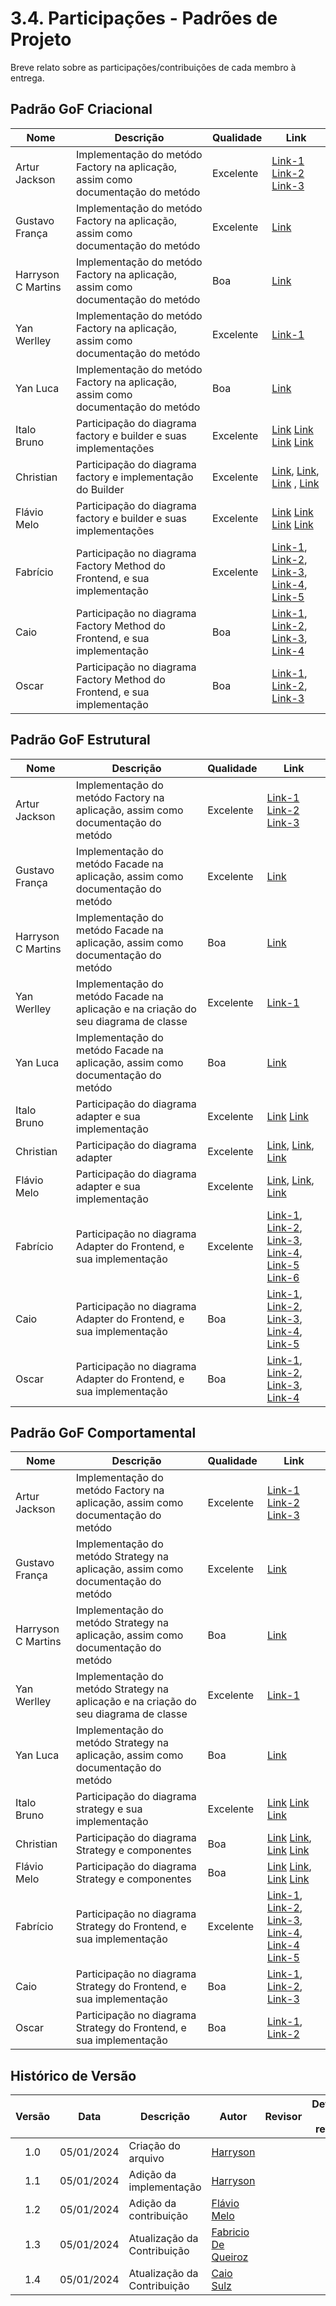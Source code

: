 # 3.4. Participações - Padrões de Projeto

Breve relato sobre as participações/contribuições de cada membro à entrega.

## Padrão GoF Criacional

| Nome               | Descrição                                                                       | Qualidade | Link                                                                                                                                                                                                                                                                                                                                                                                                                                                                                                                                                                                                                      |
|--------------------|---------------------------------------------------------------------------------|-----------|---------------------------------------------------------------------------------------------------------------------------------------------------------------------------------------------------------------------------------------------------------------------------------------------------------------------------------------------------------------------------------------------------------------------------------------------------------------------------------------------------------------------------------------------------------------------------------------------------------------------------|
| Artur Jackson      | Implementação do metódo Factory na aplicação, assim como documentação do metódo | Excelente | [Link-1](https://github.com/UnBArqDsw2024-2/2024.2_G4_TorneioPro_Entrega_03/commit/7ac8a4c7e4cfe569da0761486fe29971e128ca1d) [Link-2](https://github.com/UnBArqDsw2024-2/2024.2_G4_TorneioPro_Entrega_03/commit/90bb5dd010d2e9a2167dea328229f17e05eb4d66) [Link-3](https://github.com/UnBArqDsw2024-2/2024.2_G4_TorneioPro_Entrega_03/commit/dc871436714579992acc0452cb619cc99b5fdf15)                                                                                                                                                                                                                                    |
| Gustavo França     | Implementação do metódo Factory na aplicação, assim como documentação do metódo | Excelente | [Link](https://github.com/UnBArqDsw2024-2/2024.2_G4_TorneioPro_Entrega_03/commit/7ac8a4c7e4cfe569da0761486fe29971e128ca1d)                                                                                                                                                                                                                                                                                                                                                                                                                                                                                                |
| Harryson C Martins | Implementação do metódo Factory na aplicação, assim como documentação do metódo | Boa       | [Link](https://github.com/UnBArqDsw2024-2/2024.2_G4_TorneioPro_Entrega_03/commit/7ac8a4c7e4cfe569da0761486fe29971e128ca1d)                                                                                                                                                                                                                                                                                                                                                                                                                                                                                                |
| Yan Werlley        | Implementação do metódo Factory na aplicação, assim como documentação do metódo | Excelente | [Link-1](https://github.com/UnBArqDsw2024-2/2024.2_G4_TorneioPro_Entrega_03/commit/7ac8a4c7e4cfe569da0761486fe29971e128ca1d)                                                                                                                                                                                                                                                                                                                                                                                                                                                                                              | [Link-2](https://github.com/UnBArqDsw2024-2/2024.2_G4_TorneioPro_Entrega_03/commit/dc871436714579992acc0452cb619cc99b5fdf15)|
| Yan Luca           | Implementação do metódo Factory na aplicação, assim como documentação do metódo | Boa       | [Link](https://github.com/UnBArqDsw2024-2/2024.2_G4_TorneioPro_Entrega_03/commit/7ac8a4c7e4cfe569da0761486fe29971e128ca1d)                                                                                                                                                                                                                                                                                                                                                                                                                                                                                                |
| Italo Bruno        | Participação do diagrama factory e builder e suas implementações                | Excelente | [Link](https://github.com/UnBArqDsw2024-2/2024.2_G4_TorneioPro_Entrega_03/commit/a00482d82c55d09a24fd365d7ba532c026a5ee59) [Link](https://github.com/UnBArqDsw2024-2/2024.2_G4_TorneioPro_Entrega_03/commit/94d6500e474030b9b20da1c6cc313cf7167437df) [Link](https://github.com/UnBArqDsw2024-2/2024.2_G4_TorneioPro_Entrega_03/commit/0bfa61f6ea300d068c1acbabd2c41c8d3e96d945) [Link](https://github.com/UnBArqDsw2024-2/2024.2_G4_TorneioPro_Entrega_03/commit/cb41a2802ccc53e98fa6bafcf9963236d3b550b5)                                                                                                               |
| Christian          | Participação do diagrama factory e implementação do Builder                     | Excelente | [Link](https://github.com/UnBArqDsw2024-2/2024.2_G4_TorneioPro_Entrega_03/pull/21/commits/9768041a82e62e59f89f84dd105481a4b9b9c18c), [Link](https://github.com/UnBArqDsw2024-2/2024.2_G4_TorneioPro_Entrega_03/pull/21/commits/94d6500e474030b9b20da1c6cc313cf7167437df), [Link](https://github.com/UnBArqDsw2024-2/2024.2_G4_TorneioPro_Entrega_03/pull/21/commits/a00482d82c55d09a24fd365d7ba532c026a5ee59) , [Link](https://github.com/UnBArqDsw2024-2/2024.2_G4_TorneioPro_Entrega_03/pull/18/commits/a507ad7d1a2de822f226bf8ae4b47b9439571ac6)                                                                       |
| Flávio Melo        | Participação do diagrama factory e builder e suas implementações                | Excelente | [Link](https://github.com/UnBArqDsw2024-2/2024.2_G4_TorneioPro_Entrega_03/commit/a00482d82c55d09a24fd365d7ba532c026a5ee59) [Link](https://github.com/UnBArqDsw2024-2/2024.2_G4_TorneioPro_Entrega_03/commit/94d6500e474030b9b20da1c6cc313cf7167437df) [Link](https://github.com/UnBArqDsw2024-2/2024.2_G4_TorneioPro_Entrega_03/commit/0bfa61f6ea300d068c1acbabd2c41c8d3e96d945) [Link](https://github.com/UnBArqDsw2024-2/2024.2_G4_TorneioPro_Entrega_03/pull/18/commits/a507ad7d1a2de822f226bf8ae4b47b9439571ac6)                                                                                                      |
| Fabrício           | Participação no diagrama Factory Method do Frontend, e sua implementação        | Excelente | [Link-1](https://github.com/UnBArqDsw2024-2/2024.2_G4_TorneioPro_Entrega_03/pull/21/commits/94d6500e474030b9b20da1c6cc313cf7167437df), [Link-2](https://github.com/UnBArqDsw2024-2/2024.2_G4_TorneioPro_Entrega_03/pull/21/commits/9768041a82e62e59f89f84dd105481a4b9b9c18c), [Link-3](https://github.com/UnBArqDsw2024-2/2024.2_G4_TorneioPro_Entrega_03/commit/d0738046ebbe4df0228256aa4bfa3efb63905bce), [Link-4](https://github.com/UnBArqDsw2024-2/2024.2_G4_TorneioPro_Entrega_03/pull/1), [Link-5](https://github.com/UnBArqDsw2024-2/2024.2_G4_TorneioPro_Entrega_03/commits/Dev-Front/?author=FabricioDeQueiroz) |
| Caio           | Participação no diagrama Factory Method do Frontend, e sua implementação        | Boa | [Link-1](https://github.com/UnBArqDsw2024-2/2024.2_G4_TorneioPro_Entrega_03/commit/a00482d82c55d09a24fd365d7ba532c026a5ee59), [Link-2](https://github.com/UnBArqDsw2024-2/2024.2_G4_TorneioPro_Entrega_03/commit/94d6500e474030b9b20da1c6cc313cf7167437df), [Link-3](https://github.com/UnBArqDsw2024-2/2024.2_G4_TorneioPro_Entrega_03/pull/1), [Link-4](https://github.com/UnBArqDsw2024-2/2024.2_G4_TorneioPro_Entrega_03/commit/0addf3fb1444e84c5a403cb9718aba6a1f9c2805) |
| Oscar           | Participação no diagrama Factory Method do Frontend, e sua implementação        | Boa | [Link-1](https://github.com/UnBArqDsw2024-2/2024.2_G4_TorneioPro_Entrega_03/commit/a00482d82c55d09a24fd365d7ba532c026a5ee59), [Link-2](https://github.com/UnBArqDsw2024-2/2024.2_G4_TorneioPro_Entrega_03/commit/94d6500e474030b9b20da1c6cc313cf7167437df), [Link-3](https://github.com/UnBArqDsw2024-2/2024.2_G4_TorneioPro_Entrega_03/pull/1)  |




## Padrão GoF Estrutural

| Nome | Descrição                                                                          | Qualidade | Link                                                                                                                                                                                                                                                                                                                                                                                                                                                                                                                                                                                                                                                                                                                                                            |
|------|------------------------------------------------------------------------------------|-----------|-----------------------------------------------------------------------------------------------------------------------------------------------------------------------------------------------------------------------------------------------------------------------------------------------------------------------------------------------------------------------------------------------------------------------------------------------------------------------------------------------------------------------------------------------------------------------------------------------------------------------------------------------------------------------------------------------------------------------------------------------------------------|
|Artur Jackson | Implementação do metódo Factory na aplicação, assim como documentação do metódo    | Excelente | [Link-1](https://github.com/UnBArqDsw2024-2/2024.2_G4_TorneioPro_Entrega_03/commit/f481bd05ca8aee207c65cc134dc6762dd6763188) [Link-2](https://github.com/UnBArqDsw2024-2/2024.2_G4_TorneioPro_Entrega_03/commit/4f9d8c44e47f7e9e5015f624809c1e8b988d3e3d) [Link-3](https://github.com/UnBArqDsw2024-2/2024.2_G4_TorneioPro_Entrega_03/commit/f078ef66eda9f7edd89bd869382e400d151ad30d)                                                                                                                                                                                                                                                                                                                                                                          |
|Gustavo França | Implementação do metódo Facade na aplicação, assim como documentação do metódo     | Excelente | [Link](https://github.com/UnBArqDsw2024-2/2024.2_G4_TorneioPro_Entrega_03/commit/f481bd05ca8aee207c65cc134dc6762dd6763188)                                                                                                                                                                                                                                                                                                                                                                                                                                                                                                                                                                                                                                      |
|Harryson C Martins | Implementação do metódo Facade na aplicação, assim como documentação do metódo     | Boa | [Link](https://github.com/UnBArqDsw2024-2/2024.2_G4_TorneioPro_Entrega_03/commit/f481bd05ca8aee207c65cc134dc6762dd6763188)                                                                                                                                                                                                                                                                                                                                                                                                                                                                                                                                                                                                                                      |
|Yan Werlley | Implementação do metódo Facade na aplicação e na criação do seu diagrama de classe | Excelente | [Link-1](https://github.com/UnBArqDsw2024-2/2024.2_G4_TorneioPro_Entrega_03/commit/f481bd05ca8aee207c65cc134dc6762dd6763188)                                                                                                                                                                                                                                                                                                                                                                                                                                                                                                                                                                                                                                    | [Link-2](https://github.com/UnBArqDsw2024-2/2024.2_G4_TorneioPro_Entrega_03/commit/f078ef66eda9f7edd89bd869382e400d151ad30d)|
|Yan Luca| Implementação do metódo Facade na aplicação, assim como documentação do metódo     | Boa | [Link](https://github.com/UnBArqDsw2024-2/2024.2_G4_TorneioPro_Entrega_03/commit/f481bd05ca8aee207c65cc134dc6762dd6763188)                                                                                                                                                                                                                                                                                                                                                                                                                                                                                                                                                                                                                                      |
|Italo Bruno | Participação do diagrama adapter e sua implementação                               | Excelente | [Link](https://github.com/UnBArqDsw2024-2/2024.2_G4_TorneioPro_Entrega_03/commit/a00482d82c55d09a24fd365d7ba532c026a5ee59) [Link](https://github.com/UnBArqDsw2024-2/2024.2_G4_TorneioPro_Entrega_03/commit/94d6500e474030b9b20da1c6cc313cf7167437df)                                                                                                                                                                                                                                                                                                                                                                                                                                                                                                           |
|Christian | Participação do diagrama adapter                                                   | Excelente | [Link](https://github.com/UnBArqDsw2024-2/2024.2_G4_TorneioPro_Entrega_03/pull/21/commits/9768041a82e62e59f89f84dd105481a4b9b9c18c), [Link](https://github.com/UnBArqDsw2024-2/2024.2_G4_TorneioPro_Entrega_03/pull/21/commits/94d6500e474030b9b20da1c6cc313cf7167437df), [Link](https://github.com/UnBArqDsw2024-2/2024.2_G4_TorneioPro_Entrega_03/pull/21/commits/a00482d82c55d09a24fd365d7ba532c026a5ee59)                                                                                                                                                                                                                                                                                                                                                   |
|Flávio Melo | Participação do diagrama adapter e sua implementação                               | Excelente | [Link](https://github.com/UnBArqDsw2024-2/2024.2_G4_TorneioPro_Entrega_03/pull/21/commits/9768041a82e62e59f89f84dd105481a4b9b9c18c), [Link](https://github.com/UnBArqDsw2024-2/2024.2_G4_TorneioPro_Entrega_03/pull/21/commits/94d6500e474030b9b20da1c6cc313cf7167437df), [Link](https://github.com/UnBArqDsw2024-2/2024.2_G4_TorneioPro_Entrega_03/pull/21/commits/a00482d82c55d09a24fd365d7ba532c026a5ee59)                                                                                                                                                                                                                                                                                                                                                   |
| Fabrício           | Participação no diagrama Adapter do Frontend, e sua implementação                   | Excelente | [Link-1](https://github.com/UnBArqDsw2024-2/2024.2_G4_TorneioPro_Entrega_03/pull/21/commits/94d6500e474030b9b20da1c6cc313cf7167437df), [Link-2](https://github.com/UnBArqDsw2024-2/2024.2_G4_TorneioPro_Entrega_03/pull/21/commits/9768041a82e62e59f89f84dd105481a4b9b9c18c), [Link-3](https://github.com/UnBArqDsw2024-2/2024.2_G4_TorneioPro_Entrega_03/commit/d0738046ebbe4df0228256aa4bfa3efb63905bce), [Link-4](https://github.com/UnBArqDsw2024-2/2024.2_G4_TorneioPro_Entrega_03/pull/1), [Link-5](https://github.com/UnBArqDsw2024-2/2024.2_G4_TorneioPro_Entrega_03/pull/20/commits/f995e2e4497ee77c5fad5dd6c87880d93591cfcf) [Link-6](https://github.com/UnBArqDsw2024-2/2024.2_G4_TorneioPro_Entrega_03/commits/Dev-Front/?author=FabricioDeQueiroz) |
| Caio           | Participação no diagrama Adapter do Frontend, e sua implementação        | Boa | [Link-1](https://github.com/UnBArqDsw2024-2/2024.2_G4_TorneioPro_Entrega_03/pull/21/commits/9768041a82e62e59f89f84dd105481a4b9b9c18c), [Link-2](https://github.com/UnBArqDsw2024-2/2024.2_G4_TorneioPro_Entrega_03/pull/21/commits/94d6500e474030b9b20da1c6cc313cf7167437df), [Link-3](https://github.com/UnBArqDsw2024-2/2024.2_G4_TorneioPro_Entrega_03/pull/21/commits/a00482d82c55d09a24fd365d7ba532c026a5ee59), [Link-4](https://github.com/UnBArqDsw2024-2/2024.2_G4_TorneioPro_Entrega_03/pull/1), [Link-5](https://github.com/UnBArqDsw2024-2/2024.2_G4_TorneioPro_Entrega_03/commit/0addf3fb1444e84c5a403cb9718aba6a1f9c2805)|
| Oscar           | Participação no diagrama Adapter do Frontend, e sua implementação        | Boa | [Link-1](https://github.com/UnBArqDsw2024-2/2024.2_G4_TorneioPro_Entrega_03/pull/21/commits/9768041a82e62e59f89f84dd105481a4b9b9c18c), [Link-2](https://github.com/UnBArqDsw2024-2/2024.2_G4_TorneioPro_Entrega_03/pull/21/commits/94d6500e474030b9b20da1c6cc313cf7167437df), [Link-3](https://github.com/UnBArqDsw2024-2/2024.2_G4_TorneioPro_Entrega_03/pull/21/commits/a00482d82c55d09a24fd365d7ba532c026a5ee59), [Link-4](https://github.com/UnBArqDsw2024-2/2024.2_G4_TorneioPro_Entrega_03/pull/1)|





## Padrão GoF Comportamental

| Nome | Descrição                                                                            | Qualidade | Link                                                                                                                                                                                                                                                                                                                                                                                                                                                                                                                                                                                                                                                                                                                                                            |
|------|--------------------------------------------------------------------------------------|-----------|-----------------------------------------------------------------------------------------------------------------------------------------------------------------------------------------------------------------------------------------------------------------------------------------------------------------------------------------------------------------------------------------------------------------------------------------------------------------------------------------------------------------------------------------------------------------------------------------------------------------------------------------------------------------------------------------------------------------------------------------------------------------|
|Artur Jackson | Implementação do metódo Factory na aplicação, assim como documentação do metódo      | Excelente | [Link-1](https://github.com/UnBArqDsw2024-2/2024.2_G4_TorneioPro_Entrega_03/commit/580542017ef5d71b58ae23ed38395ddb6bdeefd9) [Link-2](https://github.com/UnBArqDsw2024-2/2024.2_G4_TorneioPro_Entrega_03/commit/f9d846194837cfc3b38dc56281da173ac955470c) [Link-3](https://github.com/UnBArqDsw2024-2/2024.2_G4_TorneioPro_Entrega_03/commit/f9d846194837cfc3b38dc56281da173ac955470c)                                                                                                                                                                                                                                                                                                                                                                          |
|Gustavo França | Implementação do metódo Strategy na aplicação, assim como documentação do metódo     | Excelente | [Link](https://github.com/UnBArqDsw2024-2/2024.2_G4_TorneioPro_Entrega_03/commit/580542017ef5d71b58ae23ed38395ddb6bdeefd9)                                                                                                                                                                                                                                                                                                                                                                                                                                                                                                                                                                                                                                      |
|Harryson C Martins | Implementação do metódo Strategy na aplicação, assim como documentação do metódo     | Boa | [Link](https://github.com/UnBArqDsw2024-2/2024.2_G4_TorneioPro_Entrega_03/commit/580542017ef5d71b58ae23ed38395ddb6bdeefd9)                                                                                                                                                                                                                                                                                                                                                                                                                                                                                                                                                                                                                                      |
|Yan Werlley | Implementação do metódo Strategy na aplicação e na criação do seu diagrama de classe | Excelente | [Link-1](https://github.com/UnBArqDsw2024-2/2024.2_G4_TorneioPro_Entrega_03/commit/580542017ef5d71b58ae23ed38395ddb6bdeefd9)                                                                                                                                                                                                                                                                                                                                                                                                                                                                                                                                                                                                                                    | [Link-2](https://github.com/UnBArqDsw2024-2/2024.2_G4_TorneioPro_Entrega_03/commit/f9d846194837cfc3b38dc56281da173ac955470c)|
|Yan Luca| Implementação do metódo Strategy na aplicação, assim como documentação do metódo     | Boa | [Link](https://github.com/UnBArqDsw2024-2/2024.2_G4_TorneioPro_Entrega_03/commit/580542017ef5d71b58ae23ed38395ddb6bdeefd9)                                                                                                                                                                                                                                                                                                                                                                                                                                                                                                                                                                                                                                      |
|Italo Bruno | Participação do diagrama strategy e sua implementação                                | Excelente | [Link](https://github.com/UnBArqDsw2024-2/2024.2_G4_TorneioPro_Entrega_03/commit/a00482d82c55d09a24fd365d7ba532c026a5ee59) [Link](https://github.com/UnBArqDsw2024-2/2024.2_G4_TorneioPro_Entrega_03/commit/94d6500e474030b9b20da1c6cc313cf7167437df) [Link](https://github.com/UnBArqDsw2024-2/2024.2_G4_TorneioPro_Entrega_03/pull/22/commits/fda42a925a4baca915a5d18169b6fbc6c7da78a8)                                                                                                                                                                                                                                                                                                                                                                       |
|Christian | Participação do diagrama Strategy e componentes                                      | Boa | [Link](https://github.com/UnBArqDsw2024-2/2024.2_G4_TorneioPro_Entrega_03/pull/21) [Link](https://github.com/UnBArqDsw2024-2/2024.2_G4_TorneioPro_Entrega_03/pull/2/commits/a5277c481d9c8acc53801bbdb97a769ee8a821aa), [Link](https://github.com/UnBArqDsw2024-2/2024.2_G4_TorneioPro_Entrega_03/pull/20/commits/f995e2e4497ee77c5fad5dd6c87880d93591cfcf) [Link](https://github.com/UnBArqDsw2024-2/2024.2_G4_TorneioPro_Entrega_03/pull/22/commits/fda42a925a4baca915a5d18169b6fbc6c7da78a8)                                                                                                                                                                                                                                                                  |
|Flávio Melo | Participação do diagrama Strategy e componentes                                      | Boa | [Link](https://github.com/UnBArqDsw2024-2/2024.2_G4_TorneioPro_Entrega_03/pull/21) [Link](https://github.com/UnBArqDsw2024-2/2024.2_G4_TorneioPro_Entrega_03/pull/2/commits/a5277c481d9c8acc53801bbdb97a769ee8a821aa), [Link](https://github.com/UnBArqDsw2024-2/2024.2_G4_TorneioPro_Entrega_03/pull/20/commits/f995e2e4497ee77c5fad5dd6c87880d93591cfcf) [Link](https://github.com/UnBArqDsw2024-2/2024.2_G4_TorneioPro_Entrega_03/pull/22/commits/fda42a925a4baca915a5d18169b6fbc6c7da78a8)                                                                                                                                                                                                                                                                  |
| Fabrício           | Participação no diagrama Strategy do Frontend, e sua implementação                   | Excelente | [Link-1](https://github.com/UnBArqDsw2024-2/2024.2_G4_TorneioPro_Entrega_03/pull/21/commits/94d6500e474030b9b20da1c6cc313cf7167437df), [Link-2](https://github.com/UnBArqDsw2024-2/2024.2_G4_TorneioPro_Entrega_03/pull/21/commits/9768041a82e62e59f89f84dd105481a4b9b9c18c), [Link-3](https://github.com/UnBArqDsw2024-2/2024.2_G4_TorneioPro_Entrega_03/commit/d0738046ebbe4df0228256aa4bfa3efb63905bce), [Link-4](https://github.com/UnBArqDsw2024-2/2024.2_G4_TorneioPro_Entrega_03/pull/1), [Link-4](https://github.com/UnBArqDsw2024-2/2024.2_G4_TorneioPro_Entrega_03/pull/20/commits/f995e2e4497ee77c5fad5dd6c87880d93591cfcf) [Link-5](https://github.com/UnBArqDsw2024-2/2024.2_G4_TorneioPro_Entrega_03/commits/Dev-Front/?author=FabricioDeQueiroz) |
| Caio           | Participação no diagrama Strategy do Frontend, e sua implementação        | Boa | [Link-1](https://github.com/UnBArqDsw2024-2/2024.2_G4_TorneioPro_Entrega_03/pull/21), [Link-2](https://github.com/UnBArqDsw2024-2/2024.2_G4_TorneioPro_Entrega_03/pull/1), [Link-3](https://github.com/UnBArqDsw2024-2/2024.2_G4_TorneioPro_Entrega_03/commit/0addf3fb1444e84c5a403cb9718aba6a1f9c2805) |
| Oscar           | Participação no diagrama Strategy do Frontend, e sua implementação        | Boa | [Link-1](https://github.com/UnBArqDsw2024-2/2024.2_G4_TorneioPro_Entrega_03/pull/21), [Link-2](https://github.com/UnBArqDsw2024-2/2024.2_G4_TorneioPro_Entrega_03/pull/1) |



## Histórico de Versão

| Versão |Data| Descrição                   |Autor|Revisor| Detalhes da revisão |
|:------:|----|-----------------------------|-----|:-------:|-----| 
|  1.0   | 05/01/2024 | Criação do arquivo          |  [Harryson](https://github.com/harry-cmartin)  |  | |
|  1.1   | 05/01/2024 | Adição da implementação     |  [Harryson](https://github.com/harry-cmartin) |  | |
|  1.2   | 05/01/2024 | Adição da contribuição      |  [Flávio Melo](https://github.com/flavioovatsug) |  | |
|  1.3   | 05/01/2024 | Atualização da Contribuição | [Fabricio De Queiroz](https://github.com/FabricioDeQueiroz) |  | |
|  1.4   | 05/01/2024 | Atualização da Contribuição | [Caio Sulz](https://github.com/CaioSulz) |  | |